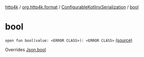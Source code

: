 [http4k](../../index.md) / [org.http4k.format](../index.md) / [ConfigurableKotlinxSerialization](index.md) / [bool](./bool.md)

# bool

`open fun bool(value: <ERROR CLASS>): <ERROR CLASS>` [(source)](https://github.com/http4k/http4k/blob/master/http4k-format-kotlinx-serialization/src/main/kotlin/org/http4k/format/ConfigurableKotlinxSerialization.kt#L76)

Overrides [Json.bool](../-json/bool.md)

